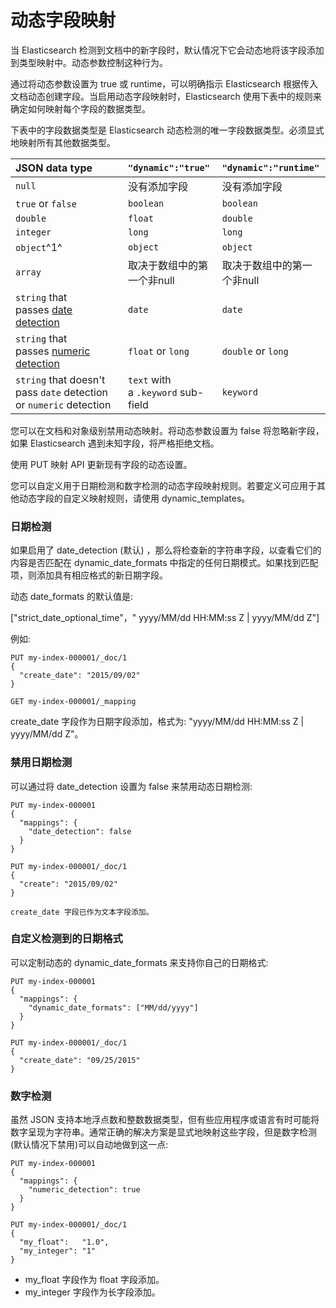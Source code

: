 # 动态字段映射

当 Elasticsearch 检测到文档中的新字段时，默认情况下它会动态地将该字段添加到类型映射中。动态参数控制这种行为。

通过将动态参数设置为 true 或 runtime，可以明确指示 Elasticsearch 根据传入文档动态创建字段。当启用动态字段映射时，Elasticsearch 使用下表中的规则来确定如何映射每个字段的数据类型。

下表中的字段数据类型是 Elasticsearch 动态检测的唯一字段数据类型。必须显式地映射所有其他数据类型。

[](https://www.elastic.co/guide/en/elasticsearch/reference/7.11/dynamic-field-mapping.html#dynamic-field-mapping-types)

| **JSON data type** | **`"dynamic":"true"`** | **`"dynamic":"runtime"`** |
| :-- |  :-- |  :-- |
| `null` | 没有添加字段 | 没有添加字段 |
| `true` or `false` | `boolean` | `boolean` |
| `double` | `float` | `double` |
| `integer` | `long` | `long` |
| `object`^1^ | `object` | `object` |
| `array` | 取决于数组中的第一个非null | 取决于数组中的第一个非null |
| `string` that passes [date detection](https://www.elastic.co/guide/en/elasticsearch/reference/7.11/dynamic-field-mapping.html#date-detection "Date detection") | `date` | `date` |
| `string` that passes [numeric detection](https://www.elastic.co/guide/en/elasticsearch/reference/7.11/dynamic-field-mapping.html#numeric-detection "Numeric detection") | `float` or `long` | `double` or `long` |
| `string` that doesn't pass `date` detection or `numeric` detection | `text` with a `.keyword` sub-field | `keyword` |

您可以在文档和对象级别禁用动态映射。将动态参数设置为 false 将忽略新字段，如果 Elasticsearch 遇到未知字段，将严格拒绝文档。

使用 PUT 映射 API 更新现有字段的动态设置。

您可以自定义用于日期检测和数字检测的动态字段映射规则。若要定义可应用于其他动态字段的自定义映射规则，请使用 dynamic_templates。

### 日期检测

如果启用了 date_detection (默认) ，那么将检查新的字符串字段，以查看它们的内容是否匹配在 dynamic_date_formats 中指定的任何日期模式。如果找到匹配项，则添加具有相应格式的新日期字段。

动态 date_formats 的默认值是:

["strict_date_optional_time"，" yyyy/MM/dd HH:MM:ss Z | yyyy/MM/dd Z"]

例如:

```
PUT my-index-000001/_doc/1
{
  "create_date": "2015/09/02"
}

GET my-index-000001/_mapping
```
create_date 字段作为日期字段添加，格式为: "yyyy/MM/dd HH:MM:ss Z | yyyy/MM/dd Z"。

### 禁用日期检测

可以通过将 date_detection 设置为 false 来禁用动态日期检测:

```
PUT my-index-000001
{
  "mappings": {
    "date_detection": false
  }
}

PUT my-index-000001/_doc/1 
{
  "create": "2015/09/02"
}
```

```
create_date 字段已作为文本字段添加。
```

### 自定义检测到的日期格式

可以定制动态的 dynamic_date_formats 来支持你自己的日期格式:

```
PUT my-index-000001
{
  "mappings": {
    "dynamic_date_formats": ["MM/dd/yyyy"]
  }
}

PUT my-index-000001/_doc/1
{
  "create_date": "09/25/2015"
}
```

### 数字检测

虽然 JSON 支持本地浮点数和整数数据类型，但有些应用程序或语言有时可能将数字呈现为字符串。通常正确的解决方案是显式地映射这些字段，但是数字检测(默认情况下禁用)可以自动地做到这一点:

```
PUT my-index-000001
{
  "mappings": {
    "numeric_detection": true
  }
}

PUT my-index-000001/_doc/1
{
  "my_float":   "1.0", 
  "my_integer": "1" 
}
```

* my_float 字段作为 float 字段添加。
* my_integer 字段作为长字段添加。